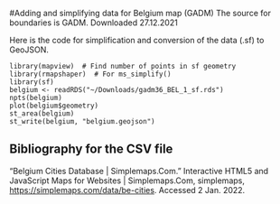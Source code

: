 #Adding and simplifying data for Belgium map (GADM)
The source for boundaries is GADM. 
Downloaded 27.12.2021

Here is the code for simplification and conversion of the data (.sf) to GeoJSON.
```
library(mapview)  # Find number of points in sf geometry
library(rmapshaper)  # For ms_simplify()
library(sf) 
belgium <- readRDS("~/Downloads/gadm36_BEL_1_sf.rds")
npts(belgium)
plot(belgium$geometry)
st_area(belgium)
st_write(belgium, "belgium.geojson")
```

## Bibliography for the CSV file
“Belgium Cities Database | Simplemaps.Com.” Interactive HTML5 and JavaScript Maps for Websites | Simplemaps.Com, simplemaps, https://simplemaps.com/data/be-cities. Accessed 2 Jan. 2022.